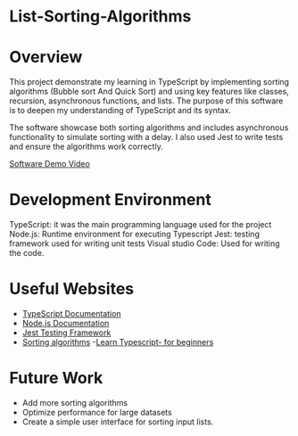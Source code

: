 # List-Sorting-Algorithms
# Overview
This project demonstrate my learning in TypeScript by implementing sorting algorithms (Bubble sort And Quick Sort) and using key features like classes, recursion, asynchronous functions, and lists. The purpose of this software is to deepen my understanding of TypeScript and its syntax.

The software showcase both sorting algorithms and includes asynchronous functionality to simulate sorting with a delay. I also used Jest to write tests and ensure the algorithms work correctly. 

[Software Demo Video](https://youtu.be/N6sDPGtSuTE)

# Development Environment

TypeScript: it was the main programming language used for the project
Node.js: Runtime environment for executing Typescript
Jest: testing framework used for writing unit tests
Visual studio Code: Used for writing the code.

# Useful Websites

- [TypeScript Documentation](https://www.typescriptlang.org/docs/handbook/2/basic-types.html)
- [Node.js Documentation](https://nodejs.org/api/synopsis.html)
- [Jest Testing Framework](https://www.w3resource.com/jest/jest-testing-framework-introduction.php)
- [Sorting algorithms](https://medium.com/learning-python-programming-language/sorting-algorithms-insertion-sort-selection-sort-quick-sort-merge-sort-bubble-sort-4f23bda6f37a)
-[Learn Typescript- for beginners](https://www.youtube.com/watch?v=gp5H0Vw39yw&t=6s)

# Future Work

- Add more sorting algorithms
- Optimize performance for large datasets 
- Create a simple user interface for sorting input lists. 